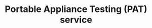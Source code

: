---
title: "Portable Appliance Testing (PAT) service"
alt: "Testing and certifying electrical appliances for safety and compliance"
description: "Testing and certifying electrical appliances for safety and compliance"
category: "certificates-reports"
subcategory: "pat-testing"
image: "/tradespeople/certificates-reports/pat-testing.png"
ogImage: "/tradespeople/certificates-reports/pat-testing.png"
colour: "blue"
pathtxt: "PAT testing"
published: true
---